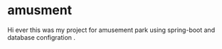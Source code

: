 # amusment
Hi ever this was my project for amusement park using spring-boot and database configration .
